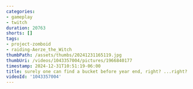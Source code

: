 ```yaml
---
categories:
- gameplay
- twitch
duration: 20763
shorts: []
tags:
- project-zomboid
- raiding-Aerze_the_Witch
thumbPath: /assets/thumbs/20241231165119.jpg
thumbUri: /videos/1043357004/pictures/1966840177
timestamp: 2024-12-31T10:51:19-06:00
title: surely one can find a bucket before year end, right? ...right?
videoId: '1043357004'
---
```

